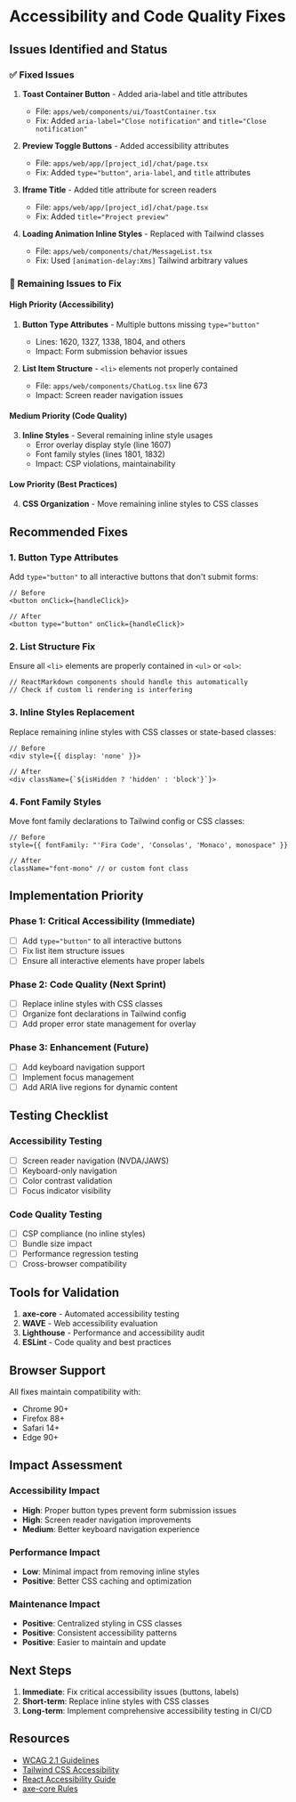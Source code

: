 # Accessibility and Code Quality Fixes

## Issues Identified and Status

### ✅ Fixed Issues

1. **Toast Container Button** - Added aria-label and title attributes
   - File: `apps/web/components/ui/ToastContainer.tsx`
   - Fix: Added `aria-label="Close notification"` and `title="Close notification"`

2. **Preview Toggle Buttons** - Added accessibility attributes
   - File: `apps/web/app/[project_id]/chat/page.tsx`
   - Fix: Added `type="button"`, `aria-label`, and `title` attributes

3. **Iframe Title** - Added title attribute for screen readers
   - File: `apps/web/app/[project_id]/chat/page.tsx`
   - Fix: Added `title="Project preview"`

4. **Loading Animation Inline Styles** - Replaced with Tailwind classes
   - File: `apps/web/components/chat/MessageList.tsx`
   - Fix: Used `[animation-delay:Xms]` Tailwind arbitrary values

### 🔄 Remaining Issues to Fix

#### High Priority (Accessibility)
1. **Button Type Attributes** - Multiple buttons missing `type="button"`
   - Lines: 1620, 1327, 1338, 1804, and others
   - Impact: Form submission behavior issues

2. **List Item Structure** - `<li>` elements not properly contained
   - File: `apps/web/components/ChatLog.tsx` line 673
   - Impact: Screen reader navigation issues

#### Medium Priority (Code Quality)
3. **Inline Styles** - Several remaining inline style usages
   - Error overlay display style (line 1607)
   - Font family styles (lines 1801, 1832)
   - Impact: CSP violations, maintainability

#### Low Priority (Best Practices)
4. **CSS Organization** - Move remaining inline styles to CSS classes

## Recommended Fixes

### 1. Button Type Attributes
Add `type="button"` to all interactive buttons that don't submit forms:

```tsx
// Before
<button onClick={handleClick}>

// After  
<button type="button" onClick={handleClick}>
```

### 2. List Structure Fix
Ensure all `<li>` elements are properly contained in `<ul>` or `<ol>`:

```tsx
// ReactMarkdown components should handle this automatically
// Check if custom li rendering is interfering
```

### 3. Inline Styles Replacement
Replace remaining inline styles with CSS classes or state-based classes:

```tsx
// Before
<div style={{ display: 'none' }}>

// After
<div className={`${isHidden ? 'hidden' : 'block'}`}>
```

### 4. Font Family Styles
Move font family declarations to Tailwind config or CSS classes:

```tsx
// Before
style={{ fontFamily: "'Fira Code', 'Consolas', 'Monaco', monospace" }}

// After
className="font-mono" // or custom font class
```

## Implementation Priority

### Phase 1: Critical Accessibility (Immediate)
- [ ] Add `type="button"` to all interactive buttons
- [ ] Fix list item structure issues
- [ ] Ensure all interactive elements have proper labels

### Phase 2: Code Quality (Next Sprint)
- [ ] Replace inline styles with CSS classes
- [ ] Organize font declarations in Tailwind config
- [ ] Add proper error state management for overlay

### Phase 3: Enhancement (Future)
- [ ] Add keyboard navigation support
- [ ] Implement focus management
- [ ] Add ARIA live regions for dynamic content

## Testing Checklist

### Accessibility Testing
- [ ] Screen reader navigation (NVDA/JAWS)
- [ ] Keyboard-only navigation
- [ ] Color contrast validation
- [ ] Focus indicator visibility

### Code Quality Testing
- [ ] CSP compliance (no inline styles)
- [ ] Bundle size impact
- [ ] Performance regression testing
- [ ] Cross-browser compatibility

## Tools for Validation

1. **axe-core** - Automated accessibility testing
2. **WAVE** - Web accessibility evaluation
3. **Lighthouse** - Performance and accessibility audit
4. **ESLint** - Code quality and best practices

## Browser Support

All fixes maintain compatibility with:
- Chrome 90+
- Firefox 88+
- Safari 14+
- Edge 90+

## Impact Assessment

### Accessibility Impact
- **High**: Proper button types prevent form submission issues
- **High**: Screen reader navigation improvements
- **Medium**: Better keyboard navigation experience

### Performance Impact
- **Low**: Minimal impact from removing inline styles
- **Positive**: Better CSS caching and optimization

### Maintenance Impact
- **Positive**: Centralized styling in CSS classes
- **Positive**: Consistent accessibility patterns
- **Positive**: Easier to maintain and update

## Next Steps

1. **Immediate**: Fix critical accessibility issues (buttons, labels)
2. **Short-term**: Replace inline styles with CSS classes
3. **Long-term**: Implement comprehensive accessibility testing in CI/CD

## Resources

- [WCAG 2.1 Guidelines](https://www.w3.org/WAI/WCAG21/quickref/)
- [Tailwind CSS Accessibility](https://tailwindcss.com/docs/screen-readers)
- [React Accessibility Guide](https://reactjs.org/docs/accessibility.html)
- [axe-core Rules](https://dequeuniversity.com/rules/axe/)
